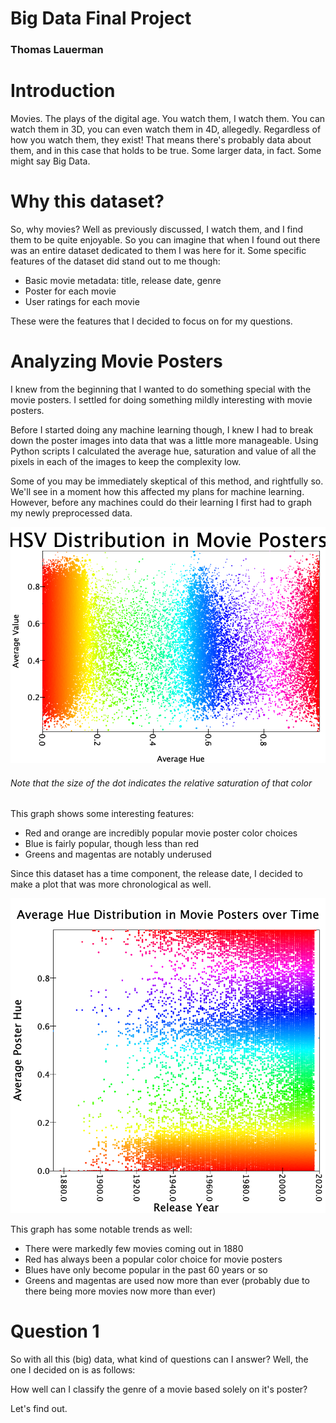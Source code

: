 # Big Data Final Project

### Thomas Lauerman

# Introduction

Movies. The plays of the digital age. You watch them, I watch them. You can watch them in 3D, you can even
watch them in 4D, allegedly. Regardless of how you watch them, they exist! That means there's probably data about them,
and in this case that holds to be true. Some larger data, in fact. Some might say Big Data.

# Why this dataset?

So, why movies? Well as previously discussed, I watch them, and I find them to be quite enjoyable.
So you can imagine that when I found out there was an entire dataset dedicated to them I was here for it.
Some specific features of the dataset did stand out to me though:

- Basic movie metadata: title, release date, genre
- Poster for each movie
- User ratings for each movie

These were the features that I decided to focus on for my questions.

# Analyzing Movie Posters

I knew from the beginning that I wanted to do something special with the movie posters.
I settled for doing something mildly interesting with movie posters.

Before I started doing any machine learning though, I knew I had to break down the poster images
into data that was a little more manageable. Using Python scripts I calculated the average
hue, saturation and value of all the pixels in each of the images to keep the complexity low.

Some of you may be immediately skeptical of this method, and rightfully so. We'll see in a moment how this affected
my plans for machine learning. However, before any machines could do their learning I first had to
graph my newly preprocessed data.

![HSV Distribution in Movie Posters](/img/hsv_dist.png)

###### Note that the size of the dot indicates the relative saturation of that color

This graph shows some interesting features:

- Red and orange are incredibly popular movie poster color choices
- Blue is fairly popular, though less than red
- Greens and magentas are notably underused

Since this dataset has a time component, the release date, I decided to make a plot that was more chronological as well.

![Average Hue Distribution in Movie Posters over Time](/img/hue_over_time.png)

This graph has some notable trends as well:

- There were markedly few movies coming out in 1880
- Red has always been a popular color choice for movie posters
- Blues have only become popular in the past 60 years or so
- Greens and magentas are used now more than ever (probably due to there being more movies now more than ever)

# Question 1

So with all this (big) data, what kind of questions can I answer? Well, the one I decided on is as follows:

How well can I classify the genre of a movie based solely on it's poster?

Let's find out.
